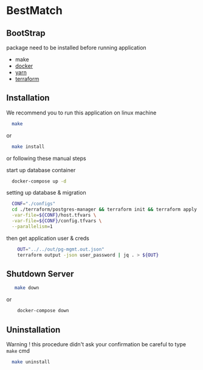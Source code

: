 # BestMatch

## BootStrap
package need to be installed before running application
- make
- [docker](https://www.docker.com/)
- [yarn](https://yarnpkg.com/getting-started/install)
- [terraform](https://developer.hashicorp.com/terraform/downloads)

## Installation
We recommend you to run this application on linux machine
```bash
  make
```
or
```bash
  make install
```

or following these manual steps

start up database container
```bash
  docker-compose up -d
```

setting up database & migration
```bash
  CONF="./configs"
  cd ./terraform/postgres-manager && terraform init && terraform apply \
  -var-file=${CONF}/host.tfvars \
  -var-file=${CONF}/config.tfvars \
  --parallelism=1
```

then get application user & creds
```bash
    OUT="../../out/pg-mgmt.out.json"
    terraform output -json user_password | jq . > ${OUT}
```

## Shutdown Server
```bash
   make down
```
or
```bash
    docker-compose down
```

## Uninstallation
Warning ! this procedure didn't ask your confirmation be careful to type `make` cmd
```bash
  make uninstall
```
